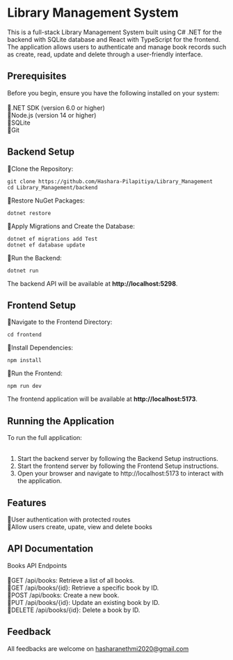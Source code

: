 # Library Management System


This is a full-stack Library Management System built using C# .NET for the backend with SQLite database and React with TypeScript for the frontend. The application allows users to authenticate and manage book records such as create, read, update and delete through a user-friendly interface. 

## Prerequisites
Before you begin, ensure you have the following installed on your system:<br /><br />
💠.NET SDK (version 6.0 or higher)<br />
💠Node.js (version 14 or higher)<br />
💠SQLite<br />
💠Git


## Backend Setup
💠Clone the Repository:
```
git clone https://github.com/Hashara-Pilapitiya/Library_Management
cd Library_Management/backend
```

💠Restore NuGet Packages:
```
dotnet restore
```

💠Apply Migrations and Create the Database:
```
dotnet ef migrations add Test
dotnet ef database update
```

💠Run the Backend:
```
dotnet run
```

<p>The backend API will be available at <b>http://localhost:5298</b>.</p>

## Frontend Setup
💠Navigate to the Frontend Directory:
```
cd frontend
```

💠Install Dependencies:
```
npm install
```

💠Run the Frontend:
```
npm run dev
```

<p>The frontend application will be available at <b>http://localhost:5173</b>.</p>

## Running the Application
To run the full application:<br /><br />
1. Start the backend server by following the Backend Setup instructions.<br />
2. Start the frontend server by following the Frontend Setup instructions.<br />
3. Open your browser and navigate to http://localhost:5173 to interact with the application.

## Features
💠User authentication with protected routes<br />
💠Allow users create, upate, view and delete books

## API Documentation
Books API Endpoints<br /><br />
💠GET /api/books: Retrieve a list of all books.<br />
💠GET /api/books/{id}: Retrieve a specific book by ID.<br />
💠POST /api/books: Create a new book.<br />
💠PUT /api/books/{id}: Update an existing book by ID.<br />
💠DELETE /api/books/{id}: Delete a book by ID.

## Feedback
All feedbacks are welcome on <a>hasharanethmi2020@gmail.com</a>
